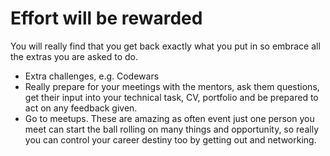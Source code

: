 # Effort will be rewarded

You will really find that you get back exactly what you put in so embrace all the extras you are asked to do.

- Extra challenges, e.g. Codewars
- Really prepare for your meetings with the mentors, ask them questions, get their input into your technical task, CV, portfolio and be prepared to act on any feedback given.
- Go to meetups. These are amazing as often event just one person you meet can start the ball rolling on many things and opportunity, so really you can control your career destiny too by getting out and networking.